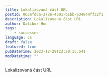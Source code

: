 ```yaml
---
title: Lokalizovaná část URL
postId: 0636fd5a-2786-4501-b1bb-634844ff32f1
description: Lokalizovaná část URL
author: Dalibor Hon
tags:
    - successes
language: cs
draft: false
featured: true
pubDateTime: 2023-12-29T23:20:35.541
modDatetime: ""
---
```


Lokalizovaná část URL
